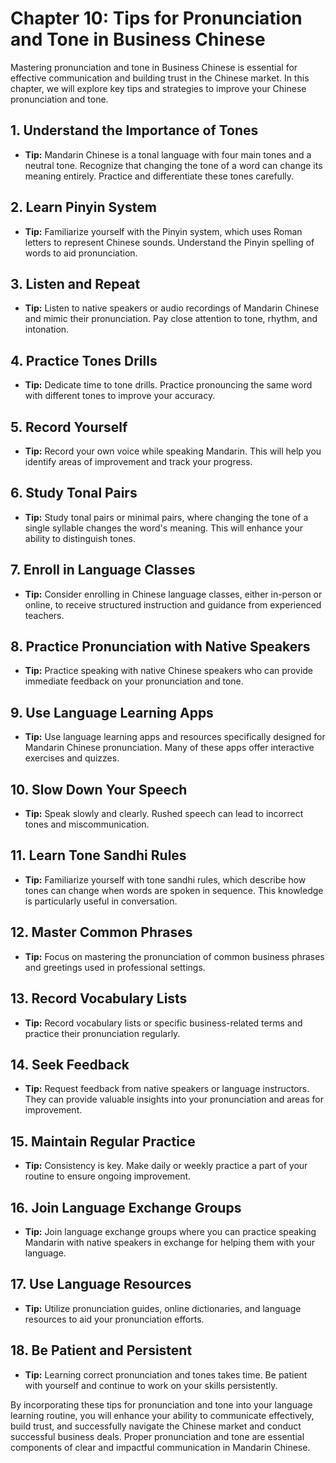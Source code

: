 Chapter 10: Tips for Pronunciation and Tone in Business Chinese
===============================================================

Mastering pronunciation and tone in Business Chinese is essential for effective communication and building trust in the Chinese market. In this chapter, we will explore key tips and strategies to improve your Chinese pronunciation and tone.

**1. Understand the Importance of Tones**
-----------------------------------------

* **Tip:** Mandarin Chinese is a tonal language with four main tones and a neutral tone. Recognize that changing the tone of a word can change its meaning entirely. Practice and differentiate these tones carefully.

**2. Learn Pinyin System**
--------------------------

* **Tip:** Familiarize yourself with the Pinyin system, which uses Roman letters to represent Chinese sounds. Understand the Pinyin spelling of words to aid pronunciation.

**3. Listen and Repeat**
------------------------

* **Tip:** Listen to native speakers or audio recordings of Mandarin Chinese and mimic their pronunciation. Pay close attention to tone, rhythm, and intonation.

**4. Practice Tones Drills**
----------------------------

* **Tip:** Dedicate time to tone drills. Practice pronouncing the same word with different tones to improve your accuracy.

**5. Record Yourself**
----------------------

* **Tip:** Record your own voice while speaking Mandarin. This will help you identify areas of improvement and track your progress.

**6. Study Tonal Pairs**
------------------------

* **Tip:** Study tonal pairs or minimal pairs, where changing the tone of a single syllable changes the word's meaning. This will enhance your ability to distinguish tones.

**7. Enroll in Language Classes**
---------------------------------

* **Tip:** Consider enrolling in Chinese language classes, either in-person or online, to receive structured instruction and guidance from experienced teachers.

**8. Practice Pronunciation with Native Speakers**
--------------------------------------------------

* **Tip:** Practice speaking with native Chinese speakers who can provide immediate feedback on your pronunciation and tone.

**9. Use Language Learning Apps**
---------------------------------

* **Tip:** Use language learning apps and resources specifically designed for Mandarin Chinese pronunciation. Many of these apps offer interactive exercises and quizzes.

**10. Slow Down Your Speech**
-----------------------------

* **Tip:** Speak slowly and clearly. Rushed speech can lead to incorrect tones and miscommunication.

**11. Learn Tone Sandhi Rules**
-------------------------------

* **Tip:** Familiarize yourself with tone sandhi rules, which describe how tones can change when words are spoken in sequence. This knowledge is particularly useful in conversation.

**12. Master Common Phrases**
-----------------------------

* **Tip:** Focus on mastering the pronunciation of common business phrases and greetings used in professional settings.

**13. Record Vocabulary Lists**
-------------------------------

* **Tip:** Record vocabulary lists or specific business-related terms and practice their pronunciation regularly.

**14. Seek Feedback**
---------------------

* **Tip:** Request feedback from native speakers or language instructors. They can provide valuable insights into your pronunciation and areas for improvement.

**15. Maintain Regular Practice**
---------------------------------

* **Tip:** Consistency is key. Make daily or weekly practice a part of your routine to ensure ongoing improvement.

**16. Join Language Exchange Groups**
-------------------------------------

* **Tip:** Join language exchange groups where you can practice speaking Mandarin with native speakers in exchange for helping them with your language.

**17. Use Language Resources**
------------------------------

* **Tip:** Utilize pronunciation guides, online dictionaries, and language resources to aid your pronunciation efforts.

**18. Be Patient and Persistent**
---------------------------------

* **Tip:** Learning correct pronunciation and tones takes time. Be patient with yourself and continue to work on your skills persistently.

By incorporating these tips for pronunciation and tone into your language learning routine, you will enhance your ability to communicate effectively, build trust, and successfully navigate the Chinese market and conduct successful business deals. Proper pronunciation and tone are essential components of clear and impactful communication in Mandarin Chinese.
